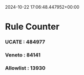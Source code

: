2024-10-22 17:06:48.447952+00:00
# Rule Counter 
 ### UCATE : 484977

 ### Veneto : 84141

 ### Allowlist : 13930